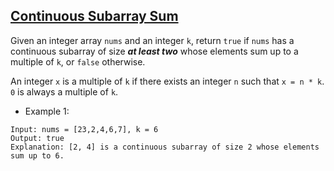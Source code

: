 ## [Continuous Subarray Sum](https://leetcode.com/problems/continuous-subarray-sum/)

Given an integer array `nums` and an integer `k`, return `true` if `nums` has a continuous subarray of size ***at least two*** whose elements sum up to a multiple of `k`, or `false` otherwise.

An integer `x` is a multiple of `k` if there exists an integer `n` such that `x = n * k`. `0` is always a multiple of `k`.


- Example 1:
```
Input: nums = [23,2,4,6,7], k = 6
Output: true
Explanation: [2, 4] is a continuous subarray of size 2 whose elements sum up to 6.
```